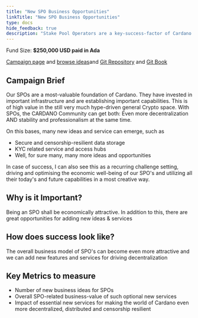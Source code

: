 ```yaml
---
title: "New SPO Business Opportunities"
linkTitle: "New SPO Business Opportunities"
type: docs
hide_feedback: true
description: "Stake Pool Operators are a key-success-factor of Cardano. With their infrastructure and capabilities, important new services can be created"
---
```

Fund Size: **$250,000 USD paid in Ada**

[Campaign page](https://cardano.ideascale.com/a/campaign-home/26245) and [browse ideas](https://cardano.ideascale.com/a/ideas/top/campaign-filter/byids/campaigns/26245/stage/unspecified)and [Git Repository](https://github.com/Catalyst-Challenges/F7-New-SPO-Business-Opportunities) and [Git Book](https://quality-assurance-dao.gitbook.io/catalyst-fund-7-challenges/fund-7/new-spo-business-opportunities)

## Campaign Brief
Our SPOs are a most-valuable foundation of Cardano. They have invested in important infrastructure and are establishing important capabilities. This is of high value in the still very much hype-driven general Crypto space. With SPOs, the CARDANO Community can get both: Even more decentralization AND stability and professionalism at the same time.

On this bases, many new ideas and service can emerge, such as

- Secure and censorship-resilient data storage
- KYC related service and access hubs
- Well, for sure many, many more ideas and opportunities

In case of success, I can also see this as a recurring challenge setting, driving and optimising the economic well-being of our SPO's and utilizing all their today's and future capabilities in a most creative way.

## Why is it Important?
Being an SPO shall be economically attractive. In addition to this, there are great opportunities for adding new ideas & services

## How does success look like?
The overall business model of SPO's can become even more attractive and we can add new features and services for driving decentralization
## Key Metrics to measure
- Number of new business ideas for SPOs
- Overall SPO-related business-value of such optional new services
- Impact of essential new services for making the world of Cardano even more decentralized, distributed and censorship resilient
